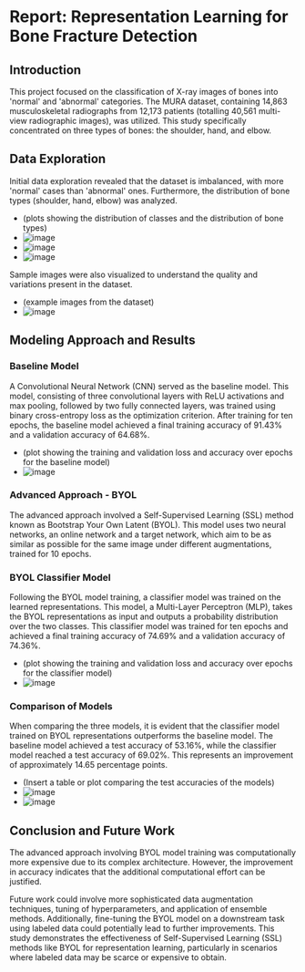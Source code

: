 # Report: Representation Learning for Bone Fracture Detection

## Introduction

This project focused on the classification of X-ray images of bones into 'normal' and 'abnormal' categories. The MURA dataset, containing 14,863 musculoskeletal radiographs from 12,173 patients (totalling 40,561 multi-view radiographic images), was utilized. This study specifically concentrated on three types of bones: the shoulder, hand, and elbow.

## Data Exploration

Initial data exploration revealed that the dataset is imbalanced, with more 'normal' cases than 'abnormal' ones. Furthermore, the distribution of bone types (shoulder, hand, elbow) was analyzed. 

- (plots showing the distribution of classes and the distribution of bone types)
- ![image](https://github.com/Lior-Baruch/AI_For_HealthCare/assets/80769137/17470634-809b-4107-8e27-09642e542e9f)
- ![image](https://github.com/Lior-Baruch/AI_For_HealthCare/assets/80769137/ef3b5fe1-ee40-47e6-bb7f-86ed14bf1a56)
- ![image](https://github.com/Lior-Baruch/AI_For_HealthCare/assets/80769137/63379ed0-96bf-4540-9e98-b52997a430b5)




Sample images were also visualized to understand the quality and variations present in the dataset.

- (example images from the dataset)
- ![image](https://github.com/Lior-Baruch/AI_For_HealthCare/assets/80769137/2f1b459c-3872-4b4d-b31c-be33ef55c5e3)


## Modeling Approach and Results

### Baseline Model

A Convolutional Neural Network (CNN) served as the baseline model. This model, consisting of three convolutional layers with ReLU activations and max pooling, followed by two fully connected layers, was trained using binary cross-entropy loss as the optimization criterion. After training for ten epochs, the baseline model achieved a final training accuracy of 91.43% and a validation accuracy of 64.68%.

- (plot showing the training and validation loss and accuracy over epochs for the baseline model)
- ![image](https://github.com/Lior-Baruch/AI_For_HealthCare/assets/80769137/7b8924ba-5d7c-4d53-9abe-87fe4cd3f157)


### Advanced Approach - BYOL

The advanced approach involved a Self-Supervised Learning (SSL) method known as Bootstrap Your Own Latent (BYOL). This model uses two neural networks, an online network and a target network, which aim to be as similar as possible for the same image under different augmentations, trained for 10 epochs.


### BYOL Classifier Model

Following the BYOL model training, a classifier model was trained on the learned representations. This model, a Multi-Layer Perceptron (MLP), takes the BYOL representations as input and outputs a probability distribution over the two classes. This classifier model was trained for ten epochs and achieved a final training accuracy of 74.69% and a validation accuracy of 74.36%.

- (plot showing the training and validation loss and accuracy over epochs for the classifier model)
- ![image](https://github.com/Lior-Baruch/AI_For_HealthCare/assets/80769137/10262947-4c0f-41c3-8c3b-630d0d324171)


### Comparison of Models

When comparing the three models, it is evident that the classifier model trained on BYOL representations outperforms the baseline model. The baseline model achieved a test accuracy of 53.16%, while the classifier model reached a test accuracy of 69.02%. This represents an improvement of approximately 14.65 percentage points.

- (Insert a table or plot comparing the test accuracies of the models)
- ![image](https://github.com/Lior-Baruch/AI_For_HealthCare/assets/80769137/9c9b9d3e-8c54-4cfd-b239-74e0243bbac6)
- ![image](https://github.com/Lior-Baruch/AI_For_HealthCare/assets/80769137/79dff9ae-c90c-4fb8-a0eb-858b911a11dd)



## Conclusion and Future Work

The advanced approach involving BYOL model training was computationally more expensive due to its complex architecture. However, the improvement in accuracy indicates that the additional computational effort can be justified.

Future work could involve more sophisticated data augmentation techniques, tuning of hyperparameters, and application of ensemble methods. Additionally, fine-tuning the BYOL model on a downstream task using labeled data could potentially lead to further improvements. This study demonstrates the effectiveness of Self-Supervised Learning (SSL) methods like BYOL for representation learning, particularly in scenarios where labeled data may be scarce or expensive to obtain.
